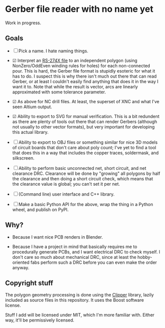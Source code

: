 # Gerber file reader with no name yet

Work in progress.

## Goals

 - ☐ Pick a name. I hate naming things.

 - ☑ Interpret an [RS-274X file](https://www.ucamco.com/files/downloads/file_en/416/the-gerber-file-format-specification-revision-2020-09-update_en.pdf)
   to an independent polygon (using NonZero/OddEven winding rules for holes)
   for each non-connected pour. This is hard, the Gerber file format is
   stupidly esoteric for what it has to do. I suspect this is why there isn't
   much out there that can read Gerber, or at least I couldn't easily find
   anything that does it in the way I want it to. Note that while the result
   is vector, arcs are linearly approximated with some tolerance parameter.

 - ☑ As above for NC drill files. At least, the superset of XNC and what I've
   seen Altium output.

 - ☑ Ability to export to SVG for manual verification. This is a bit redundent
   as there are plenty of tools out there that can render Gerbers (although
   not usually to other vector formats), but very important for developing
   this actual library.

 - ☐ Ability to export to OBJ files or something similar for nice 3D models of
   circuit boards that don't care about poly count; I've yet to find a tool
   that does this in a way that includes the copper traces, soldermask, and
   silkscreen.

 - ☐ Ability to perform basic unconnected net, short circuit, and net clearance
   DRC. Clearance will be done by "growing" all polygons by half the clearance
   and then doing a short circuit check, which means that the clearance value
   is global; you can't set it per net.

 - ☐ (Command line) user interface and C++ library.

 - ☐ Make a basic Python API for the above, wrap the thing in a Python wheel,
   and publish on PyPI.

## Why?

 - Because I want nice PCB renders in Blender.

 - Because I have a project in mind that basically requires me to procedurally
   generate PCBs, and I want electrical DRC to check myself. I don't care so
   much about mechanical DRC, since at least the hobby-oriented fabs perform
   such a DRC before you can even make the order anyway.

## Copyright stuff

The polygon geometry processing is done using the
[Clipper](http://www.angusj.com/delphi/clipper.php) library, lazily included
as source files in this repository. It uses the Boost software license.

Stuff I add will be licensed under MIT, which I'm more familiar with. Either
way, it'll be permissively licensed.
